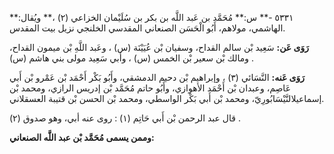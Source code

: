 ٥٣٣١ -** س:** مُحَمَّد بن عَبد اللَّه بن بكر بن سُلَيْمان الخزاعي (٢) ،** ويُقال:** الهاشمي، مولاهم، أَبُو الْحَسَن الصنعاني المقدسي الخلنجي نزيل بيت المقدس.

**رَوَى عَن:** سَعِيد بْن سالم القداح، وسفيان بْن عُيَيْنَة (س) ، وعَبد اللَّهِ بْن ميمون القداح، ومالك بْن سعير بْن الخمس (س) ، وأبي سَعِيد مولى بني هاشم (س) .

**رَوَى عَنه:** النَّسَائي (٣) ، وإبراهيم بْن دحيم الدمشقي، وأَبُو بَكْر أَحْمَد بْن عَمْرو بْن أَبي عَاصِم، وعبدان بْن أَحْمَد الأهوازي، وأَبُو حاتم مُحَمَّد بْن إدريس الرازي، ومحمد بْن إسماعيلالنَّيْسَابُورِيّ، ومحمد بْن أَبي بَكْر الواسطي، ومحمد بْن الحسن بْن قتيبة العسقلاني.

قال عبد الرحمن بْن أَبي حَاتِم (١) : روى عنه أبي، وهو صدوق (٢) .

**وممن يسمى مُحَمَّد بْن عبد اللَّه الصنعاني:**